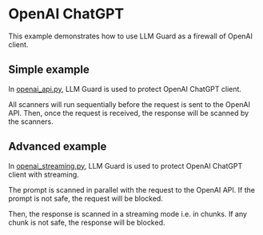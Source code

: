 # OpenAI ChatGPT

This example demonstrates how to use LLM Guard as a firewall of OpenAI client.

## Simple example

In [openai_api.py](https://github.com/protectai/llm-guard/blob/main/examples/openai_api.py), LLM Guard is used to protect OpenAI ChatGPT client.

All scanners will run sequentially before the request is sent to the OpenAI API. Then, once the request is received, the response will be scanned by the scanners.

## Advanced example

In [openai_streaming.py](https://github.com/protectai/llm-guard/blob/main/examples/openai_streaming.py), LLM Guard is used to protect OpenAI ChatGPT client with streaming.

The prompt is scanned in parallel with the request to the OpenAI API. If the prompt is not safe, the request will be blocked.

Then, the response is scanned in a streaming mode i.e. in chunks. If any chunk is not safe, the response will be blocked.
